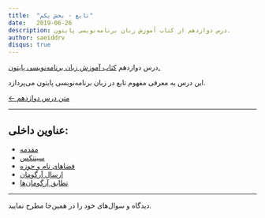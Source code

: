 ```yaml
---
title:  "تابع - بخش یکم"
date:   2019-06-26
description: درس دوازدهم از کتاب آموزش زبان برنامه‌نویسی پایتون.
author: saeiddrv
disqus: true
---
```


درس دوازدهم [کتاب آموزش زبان برنامه‌نویسی پایتون.](http://coderz.ir/python)


این درس به معرفی مفهوم تابع در زبان برنامه‌نویسی پایتون می‌پردازد.


[← متن درس دوازدهم](http://python.coderz.ir/lessons/l12.html)

---
عناوین داخلی:
---
* [مقدمه](http://python.coderz.ir/lessons/l12.html#id9)
* [سینتکس](http://python.coderz.ir/lessons/l12.html#id4)
* [فضاهای نام و حوزه](http://python.coderz.ir/lessons/l12.html#id5)
* [ارسال آرگومان](http://python.coderz.ir/lessons/l12.html#id6)
* [تطابق آرگومان‌ها](http://python.coderz.ir/lessons/l12.html#id7)



---

دیدگاه و سوال‌های خود را در همین‌جا مطرح نمایید.
